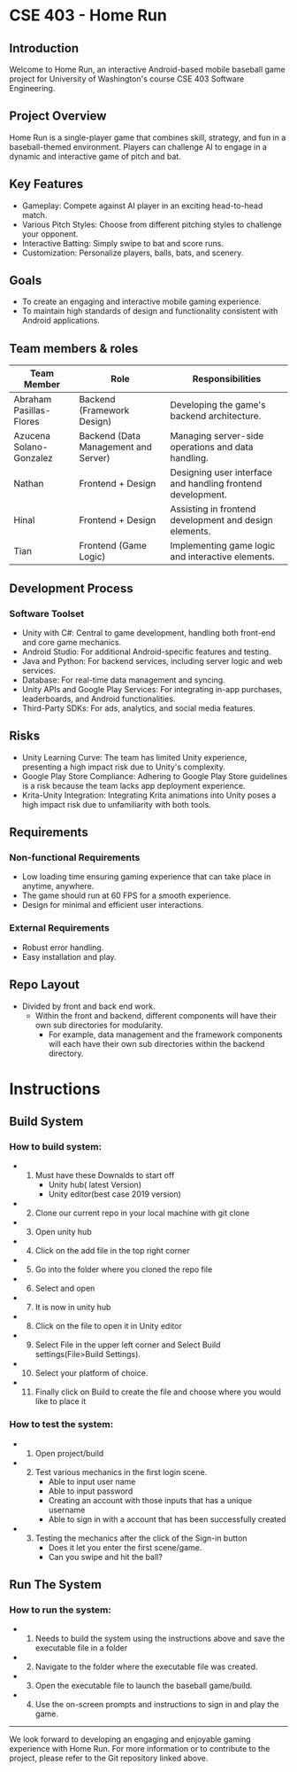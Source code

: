 # CSE 403 - Home Run
## Introduction
Welcome to Home Run, an interactive Android-based mobile baseball game project for University of Washington's course CSE 403 Software Engineering.

## Project Overview
Home Run is a single-player game that combines skill, strategy, and fun in a baseball-themed environment. Players can challenge AI to engage in a dynamic and interactive game of pitch and bat.

## Key Features
- Gameplay: Compete against AI player in an exciting head-to-head match.
- Various Pitch Styles: Choose from different pitching styles to challenge your opponent.
- Interactive Batting: Simply swipe to bat and score runs.
- Customization: Personalize players, balls, bats, and scenery.

## Goals
- To create an engaging and interactive mobile gaming experience.
- To maintain high standards of design and functionality consistent with Android applications.

## Team members & roles
| Team Member             | Role                                 | Responsibilities                                                     |
|-------------------------|--------------------------------------|----------------------------------------------------------------------|
| Abraham Pasillas-Flores | Backend (Framework Design)           | Developing the game's backend architecture.                          |
| Azucena Solano-Gonzalez | Backend (Data Management and Server) | Managing server-side operations and data handling.                   |
| Nathan                  | Frontend + Design                    | Designing user interface and handling frontend development.          |
| Hinal                   | Frontend + Design                    | Assisting in frontend development and design elements.               |
| Tian                    | Frontend (Game Logic)                | Implementing game logic and interactive elements.                    |

## Development Process
### Software Toolset
- Unity with C#: Central to game development, handling both front-end and core game mechanics.
- Android Studio: For additional Android-specific features and testing.
- Java and Python: For backend services, including server logic and web services.
- Database: For real-time data management  and syncing.
- Unity APIs and Google Play Services: For integrating in-app purchases, leaderboards, and Android functionalities.
- Third-Party SDKs: For ads, analytics, and social media features.


## Risks
- Unity Learning Curve: The team has limited Unity experience, presenting a high impact risk due to Unity's complexity. 
- Google Play Store Compliance: Adhering to Google Play Store guidelines is a risk because the team lacks app deployment experience. 
- Krita-Unity Integration: Integrating Krita animations into Unity poses a high impact risk due to unfamiliarity with both tools. 



## Requirements
### Non-functional Requirements
- Low loading time ensuring gaming experience that can take place in anytime, anywhere.
- The game should run at 60 FPS for a smooth experience.
- Design for minimal and efficient user interactions.


### External Requirements
- Robust error handling.
- Easy installation and play.

## Repo Layout
- Divided by front and back end work.
    - Within the front and backend, different components will have their own sub directories for modularity.
       - For example, data management and the framework components will each have their own sub directories within the backend directory.

# Instructions
## Build System
### How to build system: 
-  1. Must have these Downalds to start off
      - Unity hub( latest Version)
      - Unity editor(best case 2019 version)
- 2. Clone our current repo in your local machine with git clone
- 3. Open unity hub 
- 4. Click on the add file in the top right corner
- 5. Go into the folder where you cloned the repo file
- 6. Select and open
- 7. It is now in unity hub 
- 8. Click on the file to open it in Unity editor
- 9. Select File in the upper left corner and Select Build settings(File>Build Settings).
- 10. Select your platform of choice.
- 11. Finally click on Build to create the file and choose where you would like to place it
### How to test the system:
- 1. Open project/build
- 2. Test various mechanics in the first login scene.
        - Able to input user name 
        - Able to input password
        - Creating an account with those inputs that has a unique username
        - Able to sign in with a account that has been successfully created
- 3. Testing the mechanics after the click of the Sign-in button 
        - Does it let you enter the first scene/game.
        - Can you swipe and hit the ball?

## Run The System
### How to run the system:
- 1. Needs to build the system using the instructions above and save the executable file in a folder
- 2. Navigate to the folder where the executable file was created.
- 3. Open the executable file to launch the baseball game/build.
- 4. Use the on-screen prompts and instructions to sign in and play the game.

------------

We look forward to developing an engaging and enjoyable gaming experience with Home Run. For more information or to contribute to the project, please refer to the Git repository linked above.
